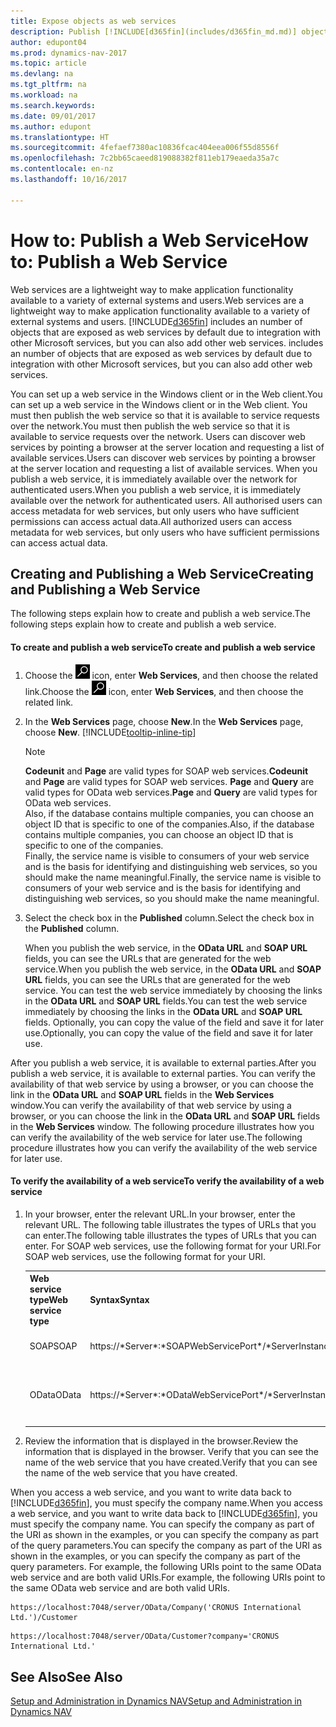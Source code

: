 ```yaml
---
title: Expose objects as web services
description: Publish [!INCLUDE[d365fin](includes/d365fin_md.md)] objects as web services, they are immediately available on the network.
author: edupont04
ms.prod: dynamics-nav-2017
ms.topic: article
ms.devlang: na
ms.tgt_pltfrm: na
ms.workload: na
ms.search.keywords: 
ms.date: 09/01/2017
ms.author: edupont
ms.translationtype: HT
ms.sourcegitcommit: 4fefaef7380ac10836fcac404eea006f55d8556f
ms.openlocfilehash: 7c2bb65caeed819088382f811eb179eaeda35a7c
ms.contentlocale: en-nz
ms.lasthandoff: 10/16/2017

---
```

# <a name="how-to-publish-a-web-service"></a><span data-ttu-id="71d23-103">How to: Publish a Web Service</span><span class="sxs-lookup"><span data-stu-id="71d23-103">How to: Publish a Web Service</span></span>
<span data-ttu-id="71d23-104">Web services are a lightweight way to make application functionality available to a variety of external systems and users.</span><span class="sxs-lookup"><span data-stu-id="71d23-104">Web services are a lightweight way to make application functionality available to a variety of external systems and users.</span></span> [!INCLUDE[d365fin](includes/d365fin_md.md)]<span data-ttu-id="71d23-105"> includes an number of objects that are exposed as web services by default due to integration with other Microsoft services, but you can also add other web services.</span><span class="sxs-lookup"><span data-stu-id="71d23-105"> includes an number of objects that are exposed as web services by default due to integration with other Microsoft services, but you can also add other web services.</span></span>  

<span data-ttu-id="71d23-106">You can set up a web service in the Windows client or in the Web client.</span><span class="sxs-lookup"><span data-stu-id="71d23-106">You can set up a web service in the Windows client or in the Web client.</span></span> <span data-ttu-id="71d23-107">You must then publish the web service so that it is available to service requests over the network.</span><span class="sxs-lookup"><span data-stu-id="71d23-107">You must then publish the web service so that it is available to service requests over the network.</span></span> <span data-ttu-id="71d23-108">Users can discover web services by pointing a browser at the server location and requesting a list of available services.</span><span class="sxs-lookup"><span data-stu-id="71d23-108">Users can discover web services by pointing a browser at the server location and requesting a list of available services.</span></span> <span data-ttu-id="71d23-109">When you publish a web service, it is immediately available over the network for authenticated users.</span><span class="sxs-lookup"><span data-stu-id="71d23-109">When you publish a web service, it is immediately available over the network for authenticated users.</span></span> <span data-ttu-id="71d23-110">All authorised users can access metadata for web services, but only users who have sufficient permissions can access actual data.</span><span class="sxs-lookup"><span data-stu-id="71d23-110">All authorized users can access metadata for web services, but only users who have sufficient permissions can access actual data.</span></span>

## <a name="creating-and-publishing-a-web-service"></a><span data-ttu-id="71d23-111">Creating and Publishing a Web Service</span><span class="sxs-lookup"><span data-stu-id="71d23-111">Creating and Publishing a Web Service</span></span>  
 <span data-ttu-id="71d23-112">The following steps explain how to create and publish a web service.</span><span class="sxs-lookup"><span data-stu-id="71d23-112">The following steps explain how to create and publish a web service.</span></span>  

#### <a name="to-create-and-publish-a-web-service"></a><span data-ttu-id="71d23-113">To create and publish a web service</span><span class="sxs-lookup"><span data-stu-id="71d23-113">To create and publish a web service</span></span>  

1.  <span data-ttu-id="71d23-114">Choose the ![Search for Page or Report](media/ui-search/search_small.png "Search for Page or Report icon") icon, enter **Web Services**, and then choose the related link.</span><span class="sxs-lookup"><span data-stu-id="71d23-114">Choose the ![Search for Page or Report](media/ui-search/search_small.png "Search for Page or Report icon") icon, enter **Web Services**, and then choose the related link.</span></span>  

2.  <span data-ttu-id="71d23-115">In the **Web Services** page, choose **New**.</span><span class="sxs-lookup"><span data-stu-id="71d23-115">In the **Web Services** page, choose **New**.</span></span> [!INCLUDE[tooltip-inline-tip](includes/tooltip-inline-tip_md.md)]  

    > [!NOTE]  
    >  <span data-ttu-id="71d23-116">**Codeunit** and **Page** are valid types for SOAP web services.</span><span class="sxs-lookup"><span data-stu-id="71d23-116">**Codeunit** and **Page** are valid types for SOAP web services.</span></span> <span data-ttu-id="71d23-117">**Page** and **Query** are valid types for OData web services.</span><span class="sxs-lookup"><span data-stu-id="71d23-117">**Page** and **Query** are valid types for OData web services.</span></span>  
    <span data-ttu-id="71d23-118">Also, if the database contains multiple companies, you can choose an object ID that is specific to one of the companies.</span><span class="sxs-lookup"><span data-stu-id="71d23-118">Also, if the database contains multiple companies, you can choose an object ID that is specific to one of the companies.</span></span>  
    <span data-ttu-id="71d23-119">Finally, the service name is visible to consumers of your web service and is the basis for identifying and distinguishing web services, so you should make the name meaningful.</span><span class="sxs-lookup"><span data-stu-id="71d23-119">Finally, the service name is visible to consumers of your web service and is the basis for identifying and distinguishing web services, so you should make the name meaningful.</span></span>

3.  <span data-ttu-id="71d23-120">Select the check box in the **Published** column.</span><span class="sxs-lookup"><span data-stu-id="71d23-120">Select the check box in the **Published** column.</span></span>  

     <span data-ttu-id="71d23-121">When you publish the web service, in the **OData URL** and **SOAP URL** fields, you can see the URLs that are generated for the web service.</span><span class="sxs-lookup"><span data-stu-id="71d23-121">When you publish the web service, in the **OData URL** and **SOAP URL** fields, you can see the URLs that are generated for the web service.</span></span> <span data-ttu-id="71d23-122">You can test the web service immediately by choosing the links in the **OData URL** and **SOAP URL** fields.</span><span class="sxs-lookup"><span data-stu-id="71d23-122">You can test the web service immediately by choosing the links in the **OData URL** and **SOAP URL** fields.</span></span> <span data-ttu-id="71d23-123">Optionally, you can copy the value of the field and save it for later use.</span><span class="sxs-lookup"><span data-stu-id="71d23-123">Optionally, you can copy the value of the field and save it for later use.</span></span>  

<span data-ttu-id="71d23-124">After you publish a web service, it is available to external parties.</span><span class="sxs-lookup"><span data-stu-id="71d23-124">After you publish a web service, it is available to external parties.</span></span> <span data-ttu-id="71d23-125">You can verify the availability of that web service by using a browser, or you can choose the link in the **OData URL** and **SOAP URL** fields in the **Web Services** window.</span><span class="sxs-lookup"><span data-stu-id="71d23-125">You can verify the availability of that web service by using a browser, or you can choose the link in the **OData URL** and **SOAP URL** fields in the **Web Services** window.</span></span> <span data-ttu-id="71d23-126">The following procedure illustrates how you can verify the availability of the web service for later use.</span><span class="sxs-lookup"><span data-stu-id="71d23-126">The following procedure illustrates how you can verify the availability of the web service for later use.</span></span>  

#### <a name="to-verify-the-availability-of-a-web-service"></a><span data-ttu-id="71d23-127">To verify the availability of a web service</span><span class="sxs-lookup"><span data-stu-id="71d23-127">To verify the availability of a web service</span></span>  

1.  <span data-ttu-id="71d23-128">In your browser, enter the relevant URL.</span><span class="sxs-lookup"><span data-stu-id="71d23-128">In your browser, enter the relevant URL.</span></span> <span data-ttu-id="71d23-129">The following table illustrates the types of URLs that you can enter.</span><span class="sxs-lookup"><span data-stu-id="71d23-129">The following table illustrates the types of URLs that you can enter.</span></span> <span data-ttu-id="71d23-130">For SOAP web services, use the following format for your URI.</span><span class="sxs-lookup"><span data-stu-id="71d23-130">For SOAP web services, use the following format for your URI.</span></span>  

    <table>
    <tr>
    <th><span data-ttu-id="71d23-131">Web service type</span><span class="sxs-lookup"><span data-stu-id="71d23-131">Web service type</span></span></th>
    <th><span data-ttu-id="71d23-132">Syntax</span><span class="sxs-lookup"><span data-stu-id="71d23-132">Syntax</span></span></th>
    <th><span data-ttu-id="71d23-133">Example</span><span class="sxs-lookup"><span data-stu-id="71d23-133">Example</span></span></th>
    </tr>
    <tr>
    <td><span data-ttu-id="71d23-134">SOAP</span><span class="sxs-lookup"><span data-stu-id="71d23-134">SOAP</span></span></td>
    <td><span data-ttu-id="71d23-135">https://*Server*:*SOAPWebServicePort*/*ServerInstance*/WS/*CompanyName*/salesDocuments/</span><span class="sxs-lookup"><span data-stu-id="71d23-135">https://*Server*:*SOAPWebServicePort*/*ServerInstance*/WS/*CompanyName*/salesDocuments/</span></span></td>
    <td><span data-ttu-id="71d23-136">https://mycompany.financials.dynamics.com:7047/MS/WS/MyCompany/Page/salesDocuments?tenant=mycompany.financials.dynamics.com</span><span class="sxs-lookup"><span data-stu-id="71d23-136">https://mycompany.financials.dynamics.com:7047/MS/WS/MyCompany/Page/salesDocuments?tenant=mycompany.financials.dynamics.com</span></span></td>
    </tr>
    <tr>
    <td><span data-ttu-id="71d23-137">OData</span><span class="sxs-lookup"><span data-stu-id="71d23-137">OData</span></span></td>
    <td><span data-ttu-id="71d23-138">https://*Server*:*ODataWebServicePort*/*ServerInstance*/OData/Company('*CompanyName*')</span><span class="sxs-lookup"><span data-stu-id="71d23-138">https://*Server*:*ODataWebServicePort*/*ServerInstance*/OData/Company('*CompanyName*')</span></span></td>
    <td><span data-ttu-id="71d23-139">https://MyCompany.financials.dynamics.com:7048/MS/OData/Company('MyCompany')/salesDocuments?tenant=MyCompany.financials.dynamics.com</span><span class="sxs-lookup"><span data-stu-id="71d23-139">https://MyCompany.financials.dynamics.com:7048/MS/OData/Company('MyCompany')/salesDocuments?tenant=MyCompany.financials.dynamics.com</span></span>

         The company name is case-sensitive.</td>
    </tr>
    </table>

2.  <span data-ttu-id="71d23-140">Review the information that is displayed in the browser.</span><span class="sxs-lookup"><span data-stu-id="71d23-140">Review the information that is displayed in the browser.</span></span> <span data-ttu-id="71d23-141">Verify that you can see the name of the web service that you have created.</span><span class="sxs-lookup"><span data-stu-id="71d23-141">Verify that you can see the name of the web service that you have created.</span></span>  

 <span data-ttu-id="71d23-142">When you access a web service, and you want to write data back to [!INCLUDE[d365fin](includes/d365fin_md.md)], you must specify the company name.</span><span class="sxs-lookup"><span data-stu-id="71d23-142">When you access a web service, and you want to write data back to [!INCLUDE[d365fin](includes/d365fin_md.md)], you must specify the company name.</span></span> <span data-ttu-id="71d23-143">You can specify the company as part of the URI as shown in the examples, or you can specify the company as part of the query parameters.</span><span class="sxs-lookup"><span data-stu-id="71d23-143">You can specify the company as part of the URI as shown in the examples, or you can specify the company as part of the query parameters.</span></span> <span data-ttu-id="71d23-144">For example, the following URIs point to the same OData web service and are both valid URIs.</span><span class="sxs-lookup"><span data-stu-id="71d23-144">For example, the following URIs point to the same OData web service and are both valid URIs.</span></span>  

```  
https://localhost:7048/server/OData/Company('CRONUS International Ltd.')/Customer  
```  

```  
https://localhost:7048/server/OData/Customer?company='CRONUS International Ltd.'  
```  

## <a name="see-also"></a><span data-ttu-id="71d23-145">See Also</span><span class="sxs-lookup"><span data-stu-id="71d23-145">See Also</span></span>  
[<span data-ttu-id="71d23-146">Setup and Administration in Dynamics NAV</span><span class="sxs-lookup"><span data-stu-id="71d23-146">Setup and Administration in Dynamics NAV</span></span>](admin-setup-and-administration.md)  

